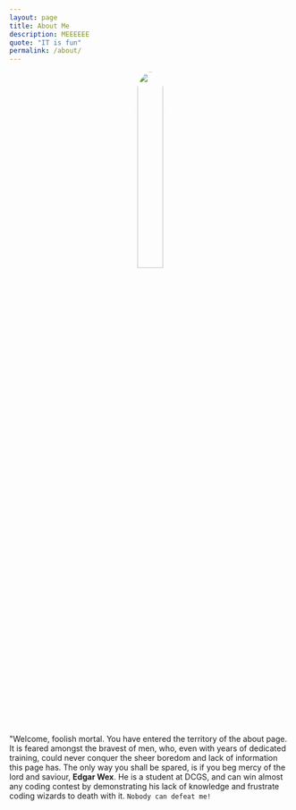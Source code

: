 ```yaml
---
layout: page
title: About Me
description: MEEEEEE
quote: "IT is fun"
permalink: /about/
---
```


<center><img src = "{{ site.url }}/images/{{ site.owner.avatar }}" style = "border: 1px #fff solid; border-radius: 100%; width: 30%;"></center>

<span class = "initial">"W</span>elcome, foolish mortal. You have entered the territory of the about page. It is feared amongst the bravest of men, who, even with years of dedicated training, could never conquer the sheer boredom and lack of information this page has. The only way you shall be spared, is if you beg mercy of the lord and saviour, **Edgar Wex**. He is a student at DCGS, and can win almost any coding contest by demonstrating his lack of knowledge and frustrate coding wizards to death with it. `Nobody can defeat me!`

